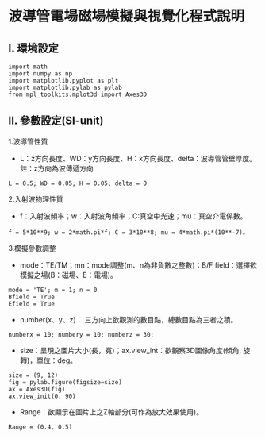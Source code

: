 # **波導管電場磁場模擬與視覺化程式說明**

## **I. 環境設定**
```
import math
import numpy as np
import matplotlib.pyplot as plt
import matplotlib.pylab as pylab
from mpl_toolkits.mplot3d import Axes3D
```
## **II. 參數設定(SI-unit)**
1.波導管性質
- L：z方向長度、WD：y方向長度、H：x方向長度、delta：波導管管壁厚度。註：z方向為波傳遞方向
```
L = 0.5; WD = 0.05; H = 0.05; delta = 0
```

2.入射波物理性質
- f：入射波頻率；w：入射波角頻率；C:真空中光速；mu：真空介電係數。
```
f = 5*10**9; w = 2*math.pi*f; C = 3*10**8; mu = 4*math.pi*(10**-7)。
```

3.模擬參數調整
- mode：TE/TM；mn：mode調整(m、n為非負數之整數)；B/F field：選擇欲模擬之場(B：磁場、E：電場)。
```
mode = 'TE'; m = 1; n = 0
Bfield = True
Efield = True
```
- number(x、y、z)： 三方向上欲觀測的數目點，總數目點為三者之積。
```
numberx = 10; numbery = 10; numberz = 30; 
```
- size：呈現之圖片大小(長，寬)；ax.view_int：欲觀察3D圖像角度(傾角, 旋轉)，單位：deg。
```
size = (9, 12)
fig = pylab.figure(figsize=size)
ax = Axes3D(fig)
ax.view_init(0, 90)
```
- Range：欲顯示在圖片上之Z軸部分(可作為放大效果使用)。
```
Range = (0.4, 0.5)
```
